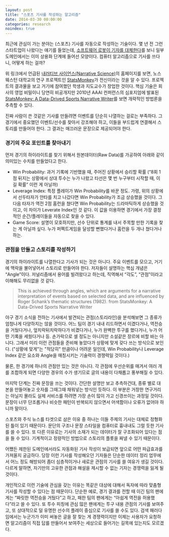 ```yaml
---
layout: post
title: "스포츠 기사를 작성하는 알고리즘"
date: 2014-03-30 00:00:00
categories: research
noindex: true
---
```


최근에 관심이 가는 분야는 (스포츠) 기사를 자동으로 작성하는 기술이다. 몇 년 전 그런 스타트업이 나왔다는 얘기를 들었는데, [소프트웨어 로봇이 기자를 대체한다](http://jackay21c.blogspot.kr/2014/03/blog-post_11.html)를 보니 일부 도메인에서는 이미 상용화 단계에 들어선 모양이다. 컴퓨터 알고리즘으로 기사를 쓰다니, 어떻게 하는 걸까?

위 링크에서 언급된 [내러티브 사이언스(Narrative Science)](http://narrativescience.com)의 홈페이지를 보면, 노스웨스턴 대학교의 연구 프로젝트인 [StatsMonkey](http://infolab.northwestern.edu/projects/stats-monkey)가 전신이라는 것을 알 수 있다. 프로젝트의 결과물을 보고 거기에 참여했던 학생과 지도교수가 창업한 것이다. 핵심 기술은 회사의 영업 비밀이니 당연히 비공개지만 2010년 AAAI 컨퍼런스의 심포지엄에 발표된 [StatsMonkey: A Data-Drived Sports Narrative Writer](http://www.aaai.org/ocs/index.php/FSS/FSS10/paper/view/2305)를 보면 개략적인 방법론을 추측할 수 있다.

진짜 사람이 쓴 것같은 기사를 만들려면 이벤트를 단순히 나열하는 걸로는 부족하다. 그 경기에서 중요했던 이벤트/선수를 찾아서 강조해야 하고, 이들을 부드럽게 연결해서 스토리를 만들어야 한다. 그 결과는 매끄러운 문장으로 제공되어야 한다.

### 경기의 주요 포인트를 찾아내기

먼저 경기의 하이라이트를 찾기 위해서 원본데이터(Raw Data)를 가공하여 아래와 같이 의미있는 수치를 만들었다고 한다.

- Win Probability: 과거 기록에 기반했을 때, 주어진 상황에서 승리할 확률 (“8회 1점 뒤지는 상황에서 상대 투수는 누가 나왔고 타선은 몇 번 누구부터 시작할 때, 이길 확률” 이런 게 아닐까)
- Leverage Index: 특정 플레이가 Win Probability를 바꾼 정도. 가령, 위의 상황에서 선두타자가 안타를 치고 나갔다면 Win Probability가 조금 상승했을 것이다. 그 다음 타자가 역전 2점 홈런을 쳤다면 Win Probability는 드라마틱하게 상승했을 것이고, 이 차이가 Leverate Index인 것 같다. 이 값을 이용하면 경기에서 가장 결정적인 순간/플레이들을 자동으로 찾을 수 있다.
- Game Score: 설명이 모호하지만, 선수 단위로 통계를 내서 주목할 만한 기록을 찾는 게 아닐까 싶다. 누가 퍼펙트게임을 달성할 뻔했다거나 홈런을 두 개나 쳤다거나 하는.

### 관점을 만들고 스토리를 작성하기

경기의 하이라이트를 나열한다고 기사가 되는 것은 아니다. 주요 이벤트를 모으고, 거기에 맥락을 불어넣어서 스토리로 만들어야 한다. 저자들이 설명하는 핵심 개념은 “Angle”이다. 저널리즘에서 용어를 빌려왔다고 하는데, 직역해서 “각도”, “관점”이라고 이해해도 무리없을 것 같다.

> This is achieved through angles, which are arguments for a narrative interpretation of events based on selected data, and are influenced by Roger Schank’s thematic structures (1982). from StatsMonkey: A Data-Drived Sports Narrative Writer

야구 경기 소식을 전하는 기사에서 발견되는 관점(스토리라인)을 분석해보면 그 종류가 엄청나게 다양하지는 않을 것이다. 어느 팀이 경기 내내 리드하면서 이겼다거나, 역전승을 거뒀다거나, 엎치락뒤치락하다가 비겼다거나, 누가 완벽한 투구를 했다거나, 누가 어떤 기록을 세웠다거나 등. 손가락으로 셀 정도는 아니지만 소설같은 장르에 비할 바는 아니다. 그래서 미리 이런 관점들을 준비해 놓았다가 상황에 맞게 갖다 쓰는 방식으로 보인다. ("상황에 맞게"는 "적당히" 만큼이나 어려운 일인데, Win Probability나 Leverage Index 같은 요소와 Angle을 매칭시키는 기술력이 경쟁력일 것이다.)

물론, 한 경기에 하나의 관점만 있는 것은 아니다. 각 관점에 우선순위를 매겨서 여러 개를 조합하게 되면 다양한 경우의 수가 생기므로 글의 내용이 다채롭고 풍부해질 수 있다.

마지막 단계는 진짜 문장을 쓰는 것이다. 간단한 설명만 보고 추측하건대, 종류 별로 대본을 만들어놓고 숫자를 그때그때 채워넣는 방식인 듯하다. 이 부분은 거창한 연구거리는 아닐지 몰라도 실제 서비스를 하려면 가장 손이 많이 가고 신경쓰이는 과정일 것이다. 문장이 너무 단조롭거나 비슷한 패턴이 반복되지 않으면서 어색함이나 오류가 없어야 하니까 말이다.

스포츠와 주식 뉴스를 타겟으로 삼은 이유 중 하나는 이들 주제의 기사는 대체로 정형화된 틀이 있기 때문이다. 문단의 구조나 문장 스타일을 컴퓨터로 흉내내도 그럴 듯한 기사를 쓸 수 있다. 또 다른 이유로는 기사의 소재가 되는 데이터가 잘 구조화되어 있다는 점을 들 수 있다. 기계적이고 정량적인 방법으로 스토리의 플롯을 짜낼 수 있기 때문이다.

어쨌든 제한된 도메인에서라도 자동화된 기사 작성이 보급되면 앞으로 어떤 파급효과를 가져올지 궁금하다. 당장 이런 기사를 작성해오던 기자들은 단순한 데이터 정리 업무에서 어느 정도 해방되어 좀더 심층적이거나 새로운 관점의 기사를 쓸 여유가 생길 것이다. 다르게 말하면, 자기만의 고유한 관점과 해설을 제시할 수 없는 기자는 경쟁력을 잃게 될 것이다.

개인적으로 이런 기술에 관심을 갖는 이유는 똑같은 대상에 대해서 독자에 따라 맞춤형 기사를 작성할 수 있다는 점 때문이다. 단순한 예로, 경기 결과를 전할 때 이긴 팀의 팬에게는 “짜릿한 역전승을 거뒀다”고 하고, 패한 팀의 팬에게는 “아쉽게 역전을 허용했다”라고 쓸 수 있다. 또 투수 피칭에 관심 많은 팬에게는 투구 내용 관점의 기사를 보여주고, 또 상대적으로 덜 유명한 선수의 플레이 중심으로 기사를 쓸 수도 있다. 검색 패러다임에서는 누군가가 이미 써놓은 글을 잘 찾는 게 경쟁력이지만 이제는 사용자가 요청하면 알고리즘이 직접 답를 만들어서 보여주는 세상으로 들어가는 길목에 있는지도 모르겠다.